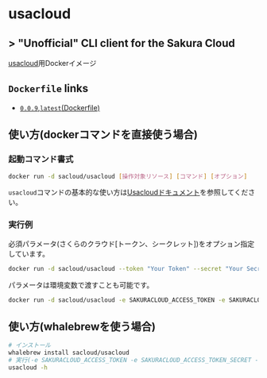 # usacloud

## > "Unofficial" CLI client for the Sakura Cloud

[usacloud](https://github.com/sacloud/usacloud)用Dockerイメージ

## `Dockerfile` links

- [`0.0.9`,`latest`(Dockerfile)](https://github.com/sacloud/usacloud-docker/tree/master/)

## 使い方(dockerコマンドを直接使う場合)

### 起動コマンド書式

```bash
docker run -d sacloud/usacloud [操作対象リソース] [コマンド] [オプション]
```

`usacloud`コマンドの基本的な使い方は[Usacloudドキュメント](https://sacloud.github.io/usacloud/)を参照してください。

### 実行例

必須パラメータ(さくらのクラウド[トークン、シークレット])をオプション指定しています。

```bash
docker run -d sacloud/usacloud --token "Your Token" --secret "Your Secret"
```

パラメータは環境変数で渡すことも可能です。

```bash
docker run -d sacloud/usacloud -e SAKURACLOUD_ACCESS_TOKEN -e SAKURACLOUD_ACCESS_TOKEN_SECRET
```

## 使い方(whalebrewを使う場合)

```bash
# インストール
whalebrew install sacloud/usacloud
# 実行(-e SAKURACLOUD_ACCESS_TOKEN -e SAKURACLOUD_ACCESS_TOKEN_SECRET -v $PWD:/workdir が指定されている状態となる)
usacloud -h
```
